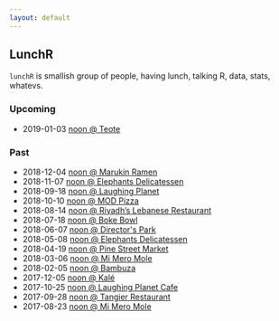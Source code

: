 ```yaml
---
layout: default
---
```


## LunchR

`lunchR` is smallish group of people, having lunch, talking R,
data, stats, whatevs.

### Upcoming

* 2019-01-03 [noon @ Teote](https://www.meetup.com/portland-r-user-group/events/257168228/?isFirstPublish=true)

<!-- Coming soon ... -->

### Past

* 2018-12-04 [noon @ Marukin Ramen](https://www.meetup.com/portland-r-user-group/events/256443629/)
* 2018-11-07 [noon @ Elephants Delicatessen](https://www.meetup.com/portland-r-user-group/events/255779669)
* 2018-09-18 [noon @ Laughing Planet](https://www.meetup.com/portland-r-user-group/events/253816995/)
* 2018-10-10 [noon @ MOD Pizza](https://www.meetup.com/portland-r-user-group/events/253962778/)
* 2018-08-14 [noon @ Riyadh’s Lebanese Restaurant](https://www.meetup.com/portland-r-user-group/events/252369697/)
* 2018-07-18 [noon @ Boke Bowl](https://www.meetup.com/portland-r-user-group/events/252369043/)
* 2018-06-07 [noon @ Director's Park](https://www.meetup.com/portland-r-user-group/events/250077668/)
* 2018-05-08 [noon @ Elephants Delicatessen](https://www.meetup.com/portland-r-user-group/events/249434728/)
* 2018-04-19 [noon @ Pine Street Market](https://www.meetup.com/portland-r-user-group/events/249434723/)
* 2018-03-06 [noon @ Mi Mero Mole](https://www.meetup.com/portland-r-user-group/events/247656593/)
* 2018-02-05 [noon @ Bambuza](https://www.meetup.com/portland-r-user-group/events/246654046)
* 2017-12-05 [noon @ Kalé](https://www.meetup.com/portland-r-user-group/events/245289239)
* 2017-10-25 [noon @ Laughing Planet Cafe](https://www.meetup.com/portland-r-user-group/events/244320785)
* 2017-09-28 [noon @ Tangier Restaurant](https://www.meetup.com/portland-r-user-group/events/243188678)
* 2017-08-23 [noon @ Mi Mero Mole](https://www.meetup.com/portland-r-user-group/events/241918971/)

